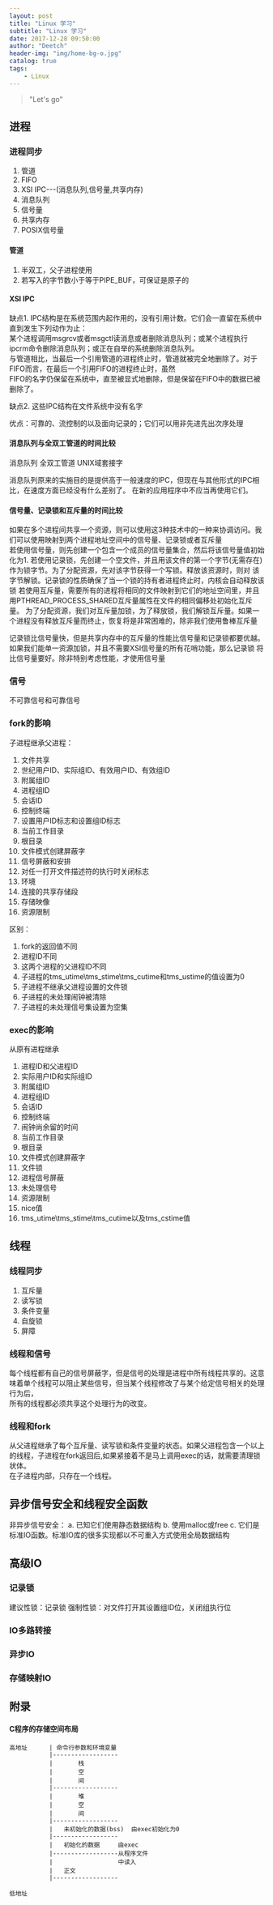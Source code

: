```yaml
---
layout: post
title: "Linux 学习"
subtitle: "Linux 学习"
date: 2017-12-28 09:50:00
author: "Deetch"
header-img: "img/home-bg-o.jpg"
catalog: true
tags:
    - Linux
---
```


> "Let's go"

## 进程
### 进程同步
1. 管道
2. FIFO
3. XSI IPC---(消息队列,信号量,共享内存)
4. 消息队列
5. 信号量
6. 共享内存
7. POSIX信号量

#### 管道
1. 半双工，父子进程使用
2. 若写入的字节数小于等于PIPE_BUF，可保证是原子的

#### XSI IPC
缺点1. IPC结构是在系统范围内起作用的，没有引用计数。它们会一直留在系统中直到发生下列动作为止：  
某个进程调用msgrcv或者msgctl读消息或者删除消息队列；或某个进程执行ipcrm命令删除消息队列；或正在自举的系统删除消息队列。  
与管道相比，当最后一个引用管道的进程终止时，管道就被完全地删除了。对于FIFO而言，在最后一个引用FIFO的进程终止时，虽然  
FIFO的名字仍保留在系统中，直至被显式地删除，但是保留在FIFO中的数据已被删除了。

缺点2. 这些IPC结构在文件系统中没有名字

优点：可靠的、流控制的以及面向记录的；它们可以用非先进先出次序处理

#### 消息队列与全双工管道的时间比较
消息队列
全双工管道
UNIX域套接字

消息队列原来的实施目的是提供高于一般速度的IPC，但现在与其他形式的IPC相比，在速度方面已经没有什么差别了。
在新的应用程序中不应当再使用它们。

#### 信号量、记录锁和互斥量的时间比较
如果在多个进程间共享一个资源，则可以使用这3种技术中的一种来协调访问。我们可以使用映射到两个进程地址空间中的信号量、记录锁或者互斥量  
若使用信号量，则先创建一个包含一个成员的信号量集合，然后将该信号量值初始化为1. 
若使用记录锁，先创建一个空文件，并且用该文件的第一个字节(无需存在)作为锁字节。为了分配资源，先对该字节获得一个写锁。释放该资源时，则对
该字节解锁。记录锁的性质确保了当一个锁的持有者进程终止时，内核会自动释放该锁
若使用互斥量，需要所有的进程将相同的文件映射到它们的地址空间里，并且用PTHREAD_PROCESS_SHARED互斥量属性在文件的相同偏移处初始化互斥量。
为了分配资源，我们对互斥量加锁，为了释放锁，我们解锁互斥量。如果一个进程没有释放互斥量而终止，恢复将是非常困难的，除非我们使用鲁棒互斥量

记录锁比信号量快，但是共享内存中的互斥量的性能比信号量和记录锁都要优越。如果我们能单一资源加锁，并且不需要XSI信号量的所有花哨功能，那么记录锁
将比信号量要好。除非特别考虑性能，才使用信号量

### 信号
不可靠信号和可靠信号

### fork的影响
子进程继承父进程：
1. 文件共享
2. 世纪用户ID、实际组ID、有效用户ID、有效组ID
3. 附属组ID
4. 进程组ID
5. 会话ID
6. 控制终端
7. 设置用户ID标志和设置组ID标志
8. 当前工作目录
9. 根目录
10. 文件模式创建屏蔽字
11. 信号屏蔽和安排
12. 对任一打开文件描述符的执行时关闭标志
13. 环境
14. 连接的共享存储段
15. 存储映像
16. 资源限制

区别：
1. fork的返回值不同
2. 进程ID不同
3. 这两个进程的父进程ID不同
4. 子进程的tms_utime\tms_stime\tms_cutime和tms_ustime的值设置为0
5. 子进程不继承父进程设置的文件锁
6. 子进程的未处理闹钟被清除
7. 子进程的未处理信号集设置为空集

### exec的影响
从原有进程继承
1. 进程ID和父进程ID
2. 实际用户ID和实际组ID
3. 附属组ID
4. 进程组ID
5. 会话ID
6. 控制终端
7. 闹钟尚余留的时间
8. 当前工作目录
9. 根目录
10. 文件模式创建屏蔽字
11. 文件锁
12. 进程信号屏蔽
13. 未处理信号
14. 资源限制
15. nice值
16. tms_utime\tms_stime\tms_cutime以及tms_cstime值

## 线程
### 线程同步
1. 互斥量
2. 读写锁
3. 条件变量
4. 自旋锁
5. 屏障

### 线程和信号
每个线程都有自己的信号屏蔽字，但是信号的处理是进程中所有线程共享的。这意味着单个线程可以阻止某些信号，但当某个线程修改了与某个给定信号相关的处理行为后，  
所有的线程都必须共享这个处理行为的改变。

### 线程和fork
从父进程继承了每个互斥量、读写锁和条件变量的状态。如果父进程包含一个以上的线程，子进程在fork返回后,如果紧接着不是马上调用exec的话，就需要清理锁状体。  
在子进程内部，只存在一个线程。


## 异步信号安全和线程安全函数
非异步信号安全：
a. 已知它们使用静态数据结构
b. 使用malloc或free
c. 它们是标准IO函数。标准IO库的很多实现都以不可重入方式使用全局数据结构

## 高级IO
### 记录锁
建议性锁：记录锁
强制性锁：对文件打开其设置组ID位，关闭组执行位

### IO多路转接

### 异步IO

### 存储映射IO



## 附录

#### C程序的存储空间布局
~~~
高地址      | 命令行参数和环境变量
           |------------------
           |       栈
           |       空
           |       间
           |------------------
           |       堆
           |       空
           |       间
           |------------------
           |   未初始化的数据(bss)  由exec初始化为0
           |------------------
           |   初始化的数据     由exec
           |------------------从程序文件
           |                  中读入
           |   正文
           |------------------

低地址
~~~
